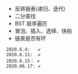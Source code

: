 * 反转链表(递归、迭代)
* 二分查找
* BST 层序遍历
* 冒泡、插入、选择、快拍
* 链表是否有环


```
2020.6.4:   ✔️
2020.6.11:  ✔️
2020.6.15： ✔️
2020.06.17: ✔️
```
